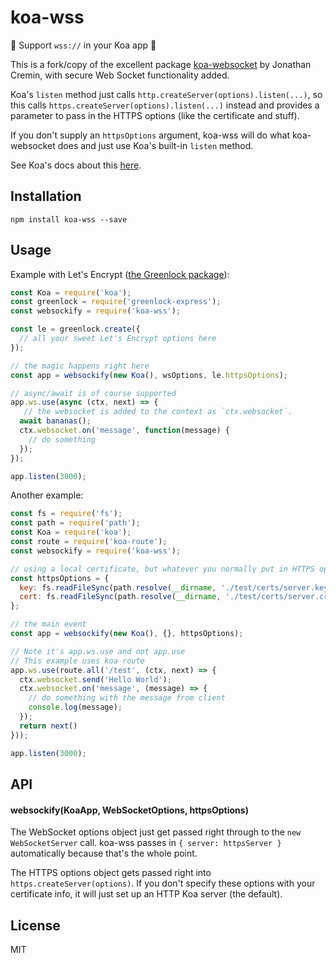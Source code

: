 # koa-wss

:blue_heart: Support `wss://` in your Koa app :blue_heart:

This is a fork/copy of the excellent package [koa-websocket](https://github.com/kudos/koa-websocket/) by Jonathan Cremin, with secure Web Socket functionality added.

Koa's `listen` method just calls `http.createServer(options).listen(...)`, so this calls `https.createServer(options).listen(...)` instead and provides a parameter to pass in the HTTPS options (like the certificate and stuff).

If you don't supply an `httpsOptions` argument, koa-wss will do what koa-websocket does and just use Koa's built-in `listen` method.

See Koa's docs about this [here](http://koajs.com/#application).

## Installation

`npm install koa-wss --save`

## Usage

Example with Let's Encrypt ([the Greenlock package](https://git.daplie.com/Daplie/greenlock-koa)):

```js
const Koa = require('koa');
const greenlock = require('greenlock-express');
const websockify = require('koa-wss');

const le = greenlock.create({
  // all your sweet Let's Encrypt options here
});

// the magic happens right here
const app = websockify(new Koa(), wsOptions, le.httpsOptions);

// async/await is of course supported
app.ws.use(async (ctx, next) => {
   // the websocket is added to the context as `ctx.websocket`.
  await bananas();
  ctx.websocket.on('message', function(message) {
    // do something
  });
});

app.listen(3000);
```

Another example:
```javascript
const fs = require('fs');
const path = require('path');
const Koa = require('koa');
const route = require('koa-route');
const websockify = require('koa-wss');

// using a local certificate, but whatever you normally put in HTTPS options works here
const httpsOptions = {
  key: fs.readFileSync(path.resolve(__dirname, './test/certs/server.key')),
  cert: fs.readFileSync(path.resolve(__dirname, './test/certs/server.crt'))
};

// the main event
const app = websockify(new Koa(), {}, httpsOptions);

// Note it's app.ws.use and not app.use
// This example uses koa-route
app.ws.use(route.all('/test', (ctx, next) => {
  ctx.websocket.send('Hello World');
  ctx.websocket.on('message', (message) => {
    // do something with the message from client
    console.log(message);
  });
  return next()
}));

app.listen(3000);

```

## API
#### websockify(KoaApp, WebSocketOptions, httpsOptions)
The WebSocket options object just get passed right through to the `new WebSocketServer` call.
koa-wss passes in `{ server: httpsServer }` automatically because that's the whole point.

The HTTPS options object gets passed right into `https.createServer(options)`. If you don't specify
these options with your certificate info, it will just set up an HTTP Koa server (the default).


## License
MIT